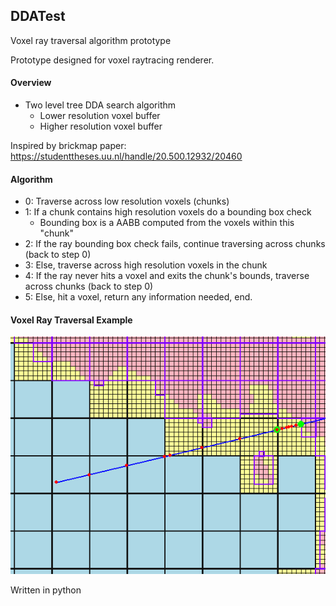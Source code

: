 ## DDATest

Voxel ray traversal algorithm prototype

Prototype designed for voxel raytracing renderer.

#### Overview

- Two level tree DDA search algorithm
    - Lower resolution voxel buffer
    - Higher resolution voxel buffer
    
Inspired by brickmap paper: https://studenttheses.uu.nl/handle/20.500.12932/20460

#### Algorithm
- 0: Traverse across low resolution voxels (chunks)
- 1: If a chunk contains high resolution voxels do a bounding box check
    - Bounding box is a AABB computed from the voxels within this "chunk"
- 2: If the ray bounding box check fails, continue traversing across chunks (back to step 0)
- 3: Else, traverse across high resolution voxels in the chunk
- 4: If the ray never hits a voxel and exits the chunk's bounds, traverse across chunks (back to step 0)
- 5: Else, hit a voxel, return any information needed, end.


#### Voxel Ray Traversal Example

![Voxel Ray Traversal](example.png "Voxel Ray Traversal Example")

Written in python
